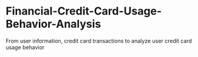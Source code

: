 # Financial-Credit-Card-Usage-Behavior-Analysis
From user information, credit card transactions to analyze user credit card usage behavior
